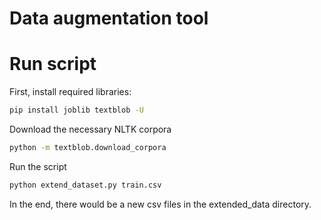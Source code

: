 # Data augmentation tool

# Run script
First, install required libraries:

```bash
pip install joblib textblob -U
```

Download the necessary NLTK corpora

```bash
python -m textblob.download_corpora
```

Run the script

```bash
python extend_dataset.py train.csv
```

In the end, there would be a new csv files in the extended_data directory.
